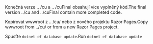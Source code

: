 <span data-ttu-id="c96dd-101">Konečná verze .. /cu a .. /cuFinal obsahují více vyplněný kód.</span><span class="sxs-lookup"><span data-stu-id="c96dd-101">The final version ../cu and ../cuFinal contain more completed code.</span></span>

<span data-ttu-id="c96dd-102">Kopírovat wwwroot z .. /cu/ nebo z nového projektu Razor Pages.</span><span class="sxs-lookup"><span data-stu-id="c96dd-102">Copy wwwroot from ../cu/ or from a new Razor Pages project.</span></span>

<span data-ttu-id="c96dd-103">Spusťte `dotnet ef database update`.</span><span class="sxs-lookup"><span data-stu-id="c96dd-103">Run `dotnet ef database update`</span></span>
